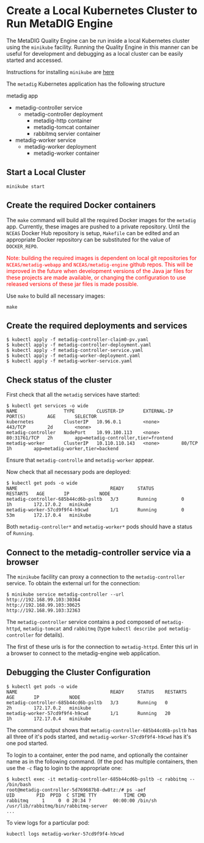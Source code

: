 # Create a Local Kubernetes Cluster to Run MetaDIG Engine

The MetaDIG Quality Engine can be run inside a local Kubernetes cluster using the `minikube` facility. Running the Quality Engine in this manner can be useful for development and debugging as a local cluster can be easily started and accessed.

Instructions for installing `minikube` are [here](https://kubernetes.io/docs/tasks/tools/install-minikube)

The `metadig` Kubernetes application has the following structure

metadig app

- metadig-controller service
    - metadig-controller deployment
        - metadig-http container
        - metadig-tomcat container
        - rabbitmq servier container
- metadig-worker service
    - metadig-worker deployment
        - metadig-worker container

## Start a Local Cluster 

```/bin/bash
minikube start
```

## Create the required Docker containers
The `make` command will build all the required Docker images for the `metadig` app. Currently, these images are pushed to a private repository. Until the `NCEAS` Docker Hub repository is setup, `Makefile` can be edited and an appropriate Docker repository can be substituted for the value of `DOCKER_REPO`.

<font color="red">Note: building the required images is dependent on local git repositories for `NCEAS/metadig-webapp` and `NCEAS/metadig-engine` github repos. This will be improved in the future when development versions of the Java jar files for these projects are made available, or changing the configuration to use released versions of these jar files is made possible.
</font>

Use `make` to build all necessary images:

```/bin/bash
make
```
##  Create the required deployments and services

```/bin/bash
$ kubectl apply -f metadig-controller-claim0-pv.yaml
$ kubectl apply -f metadig-controller-deployment.yaml
$ kubectl apply -f metadig-controller-service.yaml
$ kubectl apply -f metadig-worker-deployment.yaml
$ kubectl apply -f metadig-worker-service.yaml
```


## Check status of the cluster
First check that all the `metadig` services have started:

```/bin/bash
$ kubectl get services -o wide
NAME                 TYPE        CLUSTER-IP       EXTERNAL-IP   PORT(S)        AGE       SELECTOR
kubernetes           ClusterIP   10.96.0.1        <none>        443/TCP        2d        <none>
metadig-controller   NodePort    10.99.100.113    <none>        80:31761/TCP   2h        app=metadig-controller,tier=frontend
metadig-worker       ClusterIP   10.110.110.143   <none>        80/TCP         1h        app=metadig-worker,tier=backend
```

Ensure that `metadig-controlle` and `metadig-worker` appear.

Now check that all necessary pods are deployed:

```/bin/bash
$ kubectl get pods -o wide
NAME                                  READY     STATUS          RESTARTS   AGE       IP           NODE
metadig-controller-685b44cd6b-psltb   3/3       Running         0          1h        172.17.0.2   minikube
metadig-worker-57cd9f9f4-h9cwd        1/1       Running         0         53m       172.17.0.4   minikube
```

Both `metadig-controller*` and `metadig-worker*` pods should have a status of `Running`.

## Connect to the metadig-controller service via a browser
The `minikube` facility can proxy a connection to the `metadig-controller` service. To obtain the external url for the connection:

```/bin/bash
$ minikube service metadig-controller --url
http://192.168.99.103:30364
http://192.168.99.103:30625
http://192.168.99.103:32363
```

The `metadig-controller` service contains a pod composed of `metadig-httpd`, `metadig-tomcat` and `rabbitmq` (type `kubectl describe pod metadig-controller` for details). 

The first of these urls is for the connection to `metadig-httpd`. Enter this url in a browser to connect to the metadig-engine web application.

## Debugging the Cluster Configuration

```/bin/bash
$ kubectl get pods -o wide
NAME                                  READY     STATUS    RESTARTS   AGE       IP           NODE
metadig-controller-685b44cd6b-psltb   3/3       Running   0          2h        172.17.0.2   minikube
metadig-worker-57cd9f9f4-h9cwd        1/1       Running   20         1h        172.17.0.4   minikube
```
The command output shows that `metadig-controller-685b44cd6b-psltb` has all three of it's pods started, and `metadig-worker-57cd9f9f4-h9cwd` has it's one pod started.

To login to a container, enter the pod name, and optionally the container name as in the following command. (If the pod has multiple containers, then use the `-c` flag to login to the appropriate one:

```/bin/bash
$ kubectl exec -it metadig-controller-685b44cd6b-psltb -c rabbitmq -- /bin/bash
root@metadig-controller-5d769687b8-dw8tz:/# ps -aef
UID        PID  PPID  C STIME TTY          TIME CMD
rabbitmq     1     0  0 20:34 ?        00:00:00 /bin/sh /usr/lib/rabbitmq/bin/rabbitmq-server
...
```

To view logs for a particular pod:

```/bin/bash
kubectl logs metadig-worker-57cd9f9f4-h9cwd
```


